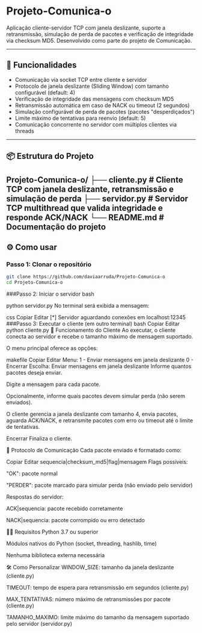 # Projeto-Comunica-o

Aplicação cliente-servidor TCP com janela deslizante, suporte a retransmissão, simulação de perda de pacotes e verificação de integridade via checksum MD5. Desenvolvido como parte do projeto de Comunicação.

---

## 🚀 Funcionalidades

- Comunicação via socket TCP entre cliente e servidor  
- Protocolo de janela deslizante (Sliding Window) com tamanho configurável (default: 4)  
- Verificação de integridade das mensagens com checksum MD5  
- Retransmissão automática em caso de NACK ou timeout (2 segundos)  
- Simulação configurável de perda de pacotes (pacotes "desperdiçados")  
- Limite máximo de tentativas para reenvio (default: 5)  
- Comunicação concorrente no servidor com múltiplos clientes via threads  

---

## 📦 Estrutura do Projeto
Projeto-Comunica-o/
├── cliente.py # Cliente TCP com janela deslizante, retransmissão e simulação de perda
├── servidor.py # Servidor TCP multithread que valida integridade e responde ACK/NACK
└── README.md # Documentação do projeto
---

## ⚙️ Como usar

### Passo 1: Clonar o repositório

```bash
git clone https://github.com/daviaarruda/Projeto-Comunica-o
cd Projeto-Comunica-o
```
###Passo 2: Iniciar o servidor
bash

python servidor.py
No terminal será exibida a mensagem:

css
Copiar
Editar
[*] Servidor aguardando conexões em localhost:12345
###Passo 3: Executar o cliente (em outro terminal)
bash
Copiar
Editar
python cliente.py
📝 Funcionamento do Cliente
Ao executar, o cliente conecta ao servidor e recebe o tamanho máximo de mensagem suportado.

O menu principal oferece as opções:

makefile
Copiar
Editar
Menu:
1 - Enviar mensagens em janela deslizante
0 - Encerrar
Escolha: 
Enviar mensagens em janela deslizante
Informe quantos pacotes deseja enviar.

Digite a mensagem para cada pacote.

Opcionalmente, informe quais pacotes devem simular perda (não serem enviados).

O cliente gerencia a janela deslizante com tamanho 4, envia pacotes, aguarda ACK/NACK, e retransmite pacotes com erro ou timeout até o limite de tentativas.

Encerrar
Finaliza o cliente.

📄 Protocolo de Comunicação
Cada pacote enviado é formatado como:

Copiar
Editar
sequencia|checksum_md5|flag|mensagem
Flags possíveis:

"OK": pacote normal

"PERDER": pacote marcado para simular perda (não enviado pelo servidor)

Respostas do servidor:

ACK|sequencia: pacote recebido corretamente

NACK|sequencia: pacote corrompido ou erro detectado

👨‍💻 Requisitos
Python 3.7 ou superior

Módulos nativos do Python (socket, threading, hashlib, time)

Nenhuma biblioteca externa necessária

🛠️ Como Personalizar
WINDOW_SIZE: tamanho da janela deslizante (cliente.py)

TIMEOUT: tempo de espera para retransmissão em segundos (cliente.py)

MAX_TENTATIVAS: número máximo de retransmissões por pacote (cliente.py)

TAMANHO_MAXIMO: limite máximo do tamanho da mensagem suportado pelo servidor (servidor.py)

